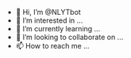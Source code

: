 - 👋 Hi, I’m @NLYTbot
- 👀 I’m interested in ...
- 🌱 I’m currently learning ...
- 💞️ I’m looking to collaborate on ...
- 📫 How to reach me ...

<!---
NLYTbot/NLYTbot is a ✨ special ✨ repository because its `README.md` (this file) appears on your GitHub profile.
You can click the Preview link to take a look at your changes.
--->
